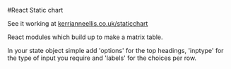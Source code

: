 #React Static chart

See it working at [kerrianneellis.co.uk/staticchart](http://kerrianneellis.co.uk/staticchart/)

React modules which build up to make a matrix table. 

In your state object simple add 'options' for the top headings, 'inptype' for the type of input you require and 'labels' for the choices per row. 


